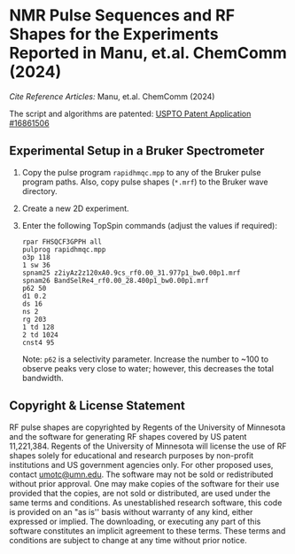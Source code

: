 
# NMR Pulse Sequences and RF Shapes for the Experiments Reported in Manu, et.al. ChemComm (2024)

_Cite Reference Articles:_ Manu, et.al. ChemComm (2024)

The script and algorithms are patented: [USPTO Patent Application #16861506](https://patentcenter.uspto.gov/#!/applications/16861506)

## Experimental Setup in a Bruker Spectrometer

1. Copy the pulse program `rapidhmqc.mpp` to any of the Bruker pulse program paths. Also, copy pulse shapes (`*.mrf`) to the Bruker wave directory.
2. Create a new 2D experiment.
3. Enter the following TopSpin commands (adjust the values if required):

   ```
   rpar FHSQCF3GPPH all
   pulprog rapidhmqc.mpp
   o3p 118
   1 sw 36
   spnam25 z2iyAz2z120xA0.9cs_rf0.00_31.977p1_bw0.00p1.mrf
   spnam26 BandSelRe4_rf0.00_28.400p1_bw0.00p1.mrf
   p62 50
   d1 0.2
   ds 16
   ns 2
   rg 203
   1 td 128
   2 td 1024
   cnst4 95
   ```

   Note: `p62` is a selectivity parameter. Increase the number to ~100 to observe peaks very close to water; however, this decreases the total bandwidth.

## Copyright & License Statement

RF pulse shapes are copyrighted by Regents of the University of Minnesota and the software for generating RF shapes covered by US patent 11,221,384. Regents of the University of Minnesota will license the use of RF shapes solely for educational and research purposes by non-profit institutions and US government agencies only. For other proposed uses, contact umotc@umn.edu. The software may not be sold or redistributed without prior approval. One may make copies of the software for their use provided that the copies, are not sold or distributed, are used under the same terms and conditions. As unestablished research software, this code is provided on an "as is'' basis without warranty of any kind, either expressed or implied. The downloading, or executing any part of this software constitutes an implicit agreement to these terms. These terms and conditions are subject to change at any time without prior notice.

